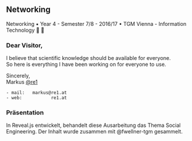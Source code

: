 ## Networking
Networking ▪ Year 4 - Semester 7/8 - 2016/17 ▪ TGM Vienna - Information Technology :school_satchel: :school:

### Dear Visitor,
I believe that scientific knowledge should be available for everyone.\
So here is everything I have been working on for everyone to use.

Sincerely,\
Markus [@re1](https://github.com/re1)

```
- mail:   markus@re1.at
- web:           re1.at
```

### Präsentation
In Reveal.js entwickelt, behandelt diese Ausarbeitung das Thema Social Engineering.
Der Inhalt wurde zusammen mit @fwellner-tgm gesammelt.

